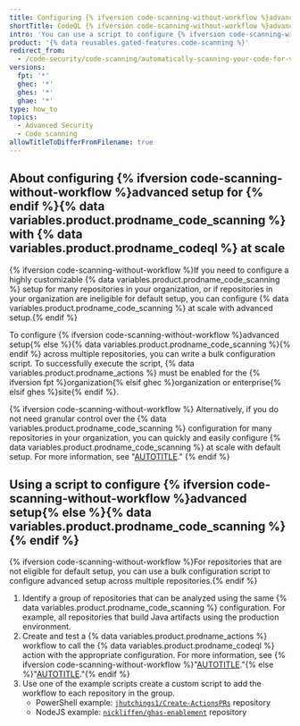 ```yaml
---
title: Configuring {% ifversion code-scanning-without-workflow %}advanced setup for {% endif %}code scanning with CodeQL at scale
shortTitle: CodeQL {% ifversion code-scanning-without-workflow %}advanced setup{% else %}code scanning{% endif %} at scale
intro: 'You can use a script to configure {% ifversion code-scanning-without-workflow %}advanced setup for {% endif %}{% data variables.product.prodname_code_scanning %} for a specific group of repositories in your organization.'
product: '{% data reusables.gated-features.code-scanning %}'
redirect_from:
  - /code-security/code-scanning/automatically-scanning-your-code-for-vulnerabilities-and-errors/configuring-advanced-setup-for-code-scanning-with-codeql-at-scale
versions:
  fpt: '*'
  ghec: '*'
  ghes: '*'
  ghae: '*'
type: how_to
topics:
  - Advanced Security
  - Code scanning
allowTitleToDifferFromFilename: true
---
```


## About configuring {% ifversion code-scanning-without-workflow %}advanced setup for {% endif %}{% data variables.product.prodname_code_scanning %} with {% data variables.product.prodname_codeql %} at scale

{% ifversion code-scanning-without-workflow %}If you need to configure a highly customizable {% data variables.product.prodname_code_scanning %} setup for many repositories in your organization, or if repositories in your organization are ineligible for default setup, you can configure {% data variables.product.prodname_code_scanning %} at scale with advanced setup.{% endif %}

To configure {% ifversion code-scanning-without-workflow %}advanced setup{% else %}{% data variables.product.prodname_code_scanning %}{% endif %} across multiple repositories, you can write a bulk configuration script. To successfully execute the script, {% data variables.product.prodname_actions %} must be enabled for the {% ifversion fpt %}organization{% elsif ghec %}organization or enterprise{% elsif ghes %}site{% endif %}.

{% ifversion code-scanning-without-workflow %}
Alternatively, if you do not need granular control over the {% data variables.product.prodname_code_scanning %} configuration for many repositories in your organization, you can quickly and easily configure {% data variables.product.prodname_code_scanning %} at scale with default setup. For more information, see "[AUTOTITLE](/code-security/code-scanning/enabling-code-scanning/configuring-default-setup-for-code-scanning-at-scale)."
{% endif %}

## Using a script to configure {% ifversion code-scanning-without-workflow %}advanced setup{% else %}{% data variables.product.prodname_code_scanning %}{% endif %}

{% ifversion code-scanning-without-workflow %}For repositories that are not eligible for default setup, you can use a bulk configuration script to configure advanced setup across multiple repositories.{% endif %}

1. Identify a group of repositories that can be analyzed using the same {% data variables.product.prodname_code_scanning %} configuration. For example, all repositories that build Java artifacts using the production environment.
1. Create and test a {% data variables.product.prodname_actions %} workflow to call the {% data variables.product.prodname_codeql %} action with the appropriate configuration. For more information, see {% ifversion code-scanning-without-workflow %}"[AUTOTITLE](/code-security/code-scanning/automatically-scanning-your-code-for-vulnerabilities-and-errors/configuring-advanced-setup-for-code-scanning#configuring-advanced-setup-for-code-scanning-with-codeql)."{% else %}"[AUTOTITLE](/code-security/code-scanning/automatically-scanning-your-code-for-vulnerabilities-and-errors/configuring-advanced-setup-for-code-scanning#configuring-code-scanning-using-the-codeql-action)."{% endif %}
1. Use one of the example scripts create a custom script to add the workflow to each repository in the group.
   - PowerShell example: [`jhutchings1/Create-ActionsPRs`](https://github.com/jhutchings1/Create-ActionsPRs) repository
   - NodeJS example: [`nickliffen/ghas-enablement`](https://github.com/NickLiffen/ghas-enablement) repository
